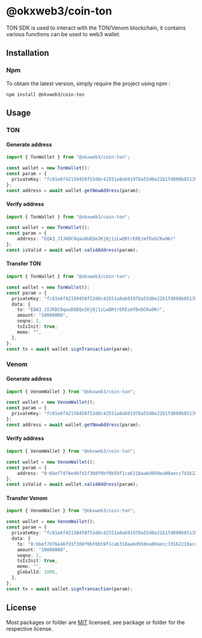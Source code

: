 # @okxweb3/coin-ton
TON SDK is used to interact with the TON/Venom blockchain, it contains various functions can be used to web3 wallet.

## Installation

### Npm

To obtain the latest version, simply require the project using npm :

```shell
npm install @okxweb3/coin-ton
```

## Usage

### TON

#### Generate address

```typescript
import { TonWallet } from "@okxweb3/coin-ton";

const wallet = new TonWallet();
const param = {
  privateKey: "fc81e6f42150458f53d8c42551a8ab91978a55d0e22b1fd890b85139086b93f8"
};
const address = await wallet.getNewAddress(param);
```

#### Verify address

```typescript
import { TonWallet } from "@okxweb3/coin-ton";

const wallet = new TonWallet();
const param = {
    address: "EQA3_JIJKDC0qauDUEQe2KjQj1iLwQRtrEREzmfDxbCKw9Kr"
};
const isValid = await wallet.validAddress(param);
```

#### Transfer TON

```typescript
import { TonWallet } from "@okxweb3/coin-ton";

const wallet = new TonWallet();
const param = {
  privateKey: "fc81e6f42150458f53d8c42551a8ab91978a55d0e22b1fd890b85139086b93f8",
  data: {
    to: "EQA3_JIJKDC0qauDUEQe2KjQj1iLwQRtrEREzmfDxbCKw9Kr",
    amount: "10000000",
    seqno: 2,
    toIsInit: true,
    memo: "",
  },
};
const tx = await wallet.signTransaction(param);
```

### Venom

#### Generate address

```typescript
import { VenomWallet } from "@okxweb3/coin-ton";

const wallet = new VenomWallet();
const param = {
  privateKey: "fc81e6f42150458f53d8c42551a8ab91978a55d0e22b1fd890b85139086b93f8"
};
const address = await wallet.getNewAddress(param);
```

#### Verify address

```typescript
import { VenomWallet } from "@okxweb3/coin-ton";

const wallet = new VenomWallet();
const param = {
    address: "0:6bef7d76e46fd1f308f0bf0b59f1ca6318aa6d950ea00aecc7d162218acaaa36"
};
const isValid = await wallet.validAddress(param);
```

#### Transfer Venom

```typescript
import { VenomWallet } from "@okxweb3/coin-ton";

const wallet = new VenomWallet();
const param = {
  privateKey: "fc81e6f42150458f53d8c42551a8ab91978a55d0e22b1fd890b85139086b93f8",
  data: {
    to: "0:6bef7d76e46fd1f308f0bf0b59f1ca6318aa6d950ea00aecc7d162218acaaa36",
    amount: "10000000",
    seqno: 2,
    toIsInit: true,
    memo: "",
    globalId: 1000,
  },
};
const tx = await wallet.signTransaction(param);
```

## License
Most packages or folder are [MIT](<https://github.com/okx/js-wallet-sdk/blob/main/LICENSE>) licensed, see package or folder for the respective license.
